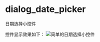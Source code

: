 # dialog_date_picker
日期选择小控件

控件显示效果如下：
![简单的日期选择小控件](http://7xpp6j.com1.z0.glb.clouddn.com/datepicker.png)
